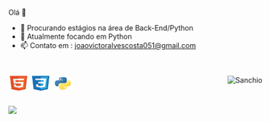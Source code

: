 Olá 👋

- 🔭 Procurando estágios na área de Back-End/Python 
- 📕 Atualmente focando em Python
- 📫 Contato em : joaovictoralvescosta051@gmail.com

 ##
 
 
<div style="display: inline_block"><br>
 
  <img align="center" alt="sak-HTML" height="30" width="40" src="https://raw.githubusercontent.com/devicons/devicon/master/icons/html5/html5-original.svg">
  <img align="center" alt="sak-CSS" height="30" width="40" src="https://raw.githubusercontent.com/devicons/devicon/master/icons/css3/css3-original.svg">
  <img align="center" alt="sak-Python" height="30" width="40" src="https://raw.githubusercontent.com/devicons/devicon/master/icons/python/python-original.svg">
  <img align="right" height="175em" alt="Sanchio" src="https://c.tenor.com/2z7NVAVjM_YAAAAd/guts-berserk.gif">
</div>
 
 ##
 
 <div> 
  <a href="https://twitter.com/eusak_" target="_blank"><img src="https://img.shields.io/badge/Twitter-1DA1F2?style=for-the-badge&logo=twitter&logoColor=white" target="_blank"></a>
  
